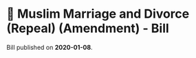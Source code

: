 # 📄  Muslim Marriage  and Divorce (Repeal)  (Amendment) -  Bill 

Bill published on **2020-01-08**.


